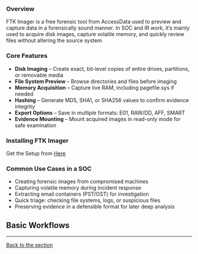 ### Overview
FTK Imager is a free forensic tool from AccessData used to preview and capture data in a forensically sound manner. In SOC and IR work, it’s mainly used to acquire disk images, capture volatile memory, and quickly review files without altering the source system

### Core Features
- **Disk Imaging** – Create exact, bit-level copies of entire drives, partitions, or removable media
- **File System Preview** – Browse directories and files before imaging
- **Memory Acquisition** – Capture live RAM, including pagefile.sys if needed
- **Hashing** – Generate MD5, SHA1, or SHA256 values to confirm evidence integrity
- **Export Options** – Save in multiple formats: E01, RAW/DD, AFF, SMART
- **Evidence Mounting** – Mount acquired images in read-only mode for safe examination

### Installing FTK Imager
Get the Setup from [Here](https://www.exterro.com/ftk-product-downloads/ftk-imager-4-7-3-81)



### Common Use Cases in a SOC
- Creating forensic images from compromised machines
- Capturing volatile memory during incident response
- Extracting email containers (PST/OST) for investigation
- Quick triage: checking file systems, logs, or suspicious files
- Preserving evidence in a defensible format for later deep analysis

## Basic Workflows

---
[Back to the section](/courseFiles/Section_09-forensicsFundamentals/forensicsFundamentals.md)


